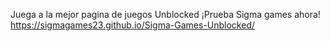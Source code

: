 Juega a la mejor pagina de juegos Unblocked
¡Prueba Sigma games ahora!
https://sigmagames23.github.io/Sigma-Games-Unblocked/

